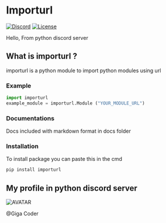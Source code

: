 # Importurl

[![Discord][1]](<https://discord.com/channels/267624335836053506/>)
[![License](https://img.shields.io/badge/license-MIT-green)](LICENSE)

Hello, From python discord server

## What is importurl ?

importurl is a python module to import python modules using url

### Example

```python
import importurl
example_module = importurl.Module ("YOUR_MODULE_URL")
```

### Documentations

Docs included with markdown format in docs folder

### Installation

To install package you can paste this in the cmd

```cmd
pip install importurl
```

## My profile in python discord server

![AVATAR](https://avatars.githubusercontent.com/u/136630721?v=4)

@Giga Coder

[1]: https://raw.githubusercontent.com/python-discord/branding/main/logos/badge/badge_github.svg
